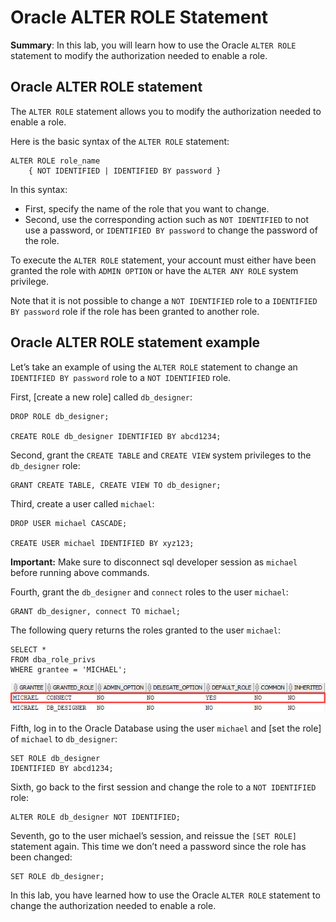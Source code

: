# Oracle ALTER ROLE Statement

**Summary**: In this lab, you will learn how to use the Oracle `ALTER ROLE` statement to modify the authorization needed to enable a role.

Oracle ALTER ROLE statement
-------------------------------------------

The `ALTER ROLE` statement allows you to modify the authorization needed to enable a role.

Here is the basic syntax of the `ALTER ROLE` statement:

```
ALTER ROLE role_name 
    { NOT IDENTIFIED | IDENTIFIED BY password }

```


In this syntax:

*   First, specify the name of the role that you want to change.
*   Second, use the corresponding action such as `NOT IDENTIFIED` to not use a password, or `IDENTIFIED BY password` to change the password of the role.

To execute the `ALTER ROLE` statement, your account must either have been granted the role with `ADMIN OPTION` or have the `ALTER ANY ROLE` system privilege.

Note that it is not possible to change a `NOT IDENTIFIED` role to a `IDENTIFIED BY password` role if the role has been granted to another role.

Oracle ALTER ROLE statement example
-----------------------------------

Let’s take an example of using the `ALTER ROLE` statement to change an `IDENTIFIED BY password` role to a `NOT IDENTIFIED` role.

First, [create a new role] called `db_designer`:

```
DROP ROLE db_designer;

CREATE ROLE db_designer IDENTIFIED BY abcd1234;

```


Second, grant the `CREATE TABLE` and `CREATE VIEW` system privileges to the `db_designer` role:

```
GRANT CREATE TABLE, CREATE VIEW TO db_designer;
```


Third, create a user called `michael`:

```
DROP USER michael CASCADE;

CREATE USER michael IDENTIFIED BY xyz123;
```

**Important:** Make sure to disconnect sql developer session as `michael` before running above commands.

Fourth, grant the `db_designer` and `connect` roles to the user `michael`:

```
GRANT db_designer, connect TO michael;
```


The following query returns the roles granted to the user `michael`:

```
SELECT * 
FROM dba_role_privs 
WHERE grantee = 'MICHAEL';
```


![db2 alter role - query granted roles](./images/db2-alter-role-query-granted-roles.png)

Fifth, log in to the Oracle Database using the user `michael` and [set the role] of `michael` to `db_designer`:

```
SET ROLE db_designer 
IDENTIFIED BY abcd1234;
```


Sixth, go back to the first session and change the role to a `NOT IDENTIFIED` role:

```
ALTER ROLE db_designer NOT IDENTIFIED;

```


Seventh, go to the user michael’s session, and reissue the `[SET ROLE]` statement again. This time we don’t need a password since the role has been changed:

```
SET ROLE db_designer;
```


In this lab, you have learned how to use the Oracle `ALTER ROLE` statement to change the authorization needed to enable a role.
